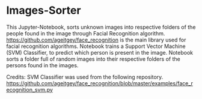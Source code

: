 # Images-Sorter
This Jupyter-Notebook, sorts unknown images into respective folders of the people found in the image through Facial Recognition algorithm.
https://github.com/ageitgey/face_recognition is the main library used for facial recognition algorithms. 
Notebook trains a Support Vector Machine (SVM) Classifier, to predict which person is present in the image. 
Notebook sorts a folder full of random images into their respective folders of the persons found in the images.

Credits:
SVM Classifier was used from the following repository.
https://github.com/ageitgey/face_recognition/blob/master/examples/face_recognition_svm.py 
